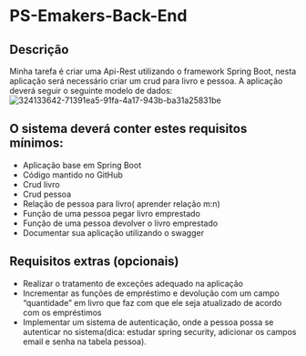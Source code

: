 # PS-Emakers-Back-End

## Descrição
Minha tarefa é criar uma Api-Rest utilizando o framework Spring Boot, nesta aplicação será necessário criar um crud para livro e pessoa. A aplicação deverá seguir o seguinte modelo de dados:
![324133642-71391ea5-91fa-4a17-943b-ba31a25831be](https://github.com/Bruno7k/PS-Emakers-back-end/assets/106875572/5701ac88-d0ac-4ff9-a42c-9b9f78b2aaf0)
## O sistema deverá conter estes requisitos mínimos:
 - Aplicação base em Spring Boot
 - Código mantido no GitHub
 - Crud livro
 - Crud pessoa
 - Relação de pessoa para livro( aprender relação m:n)
 - Função de uma pessoa pegar livro emprestado
 - Função de uma pessoa devolver o livro emprestado
 - Documentar sua aplicação utilizando o swagger

## Requisitos extras (opcionais)
 - Realizar o tratamento de exceções adequado na aplicação
 - Incrementar as funções de empréstimo e devolução com um campo “quantidade” em livro que faz com que ele seja atualizado de acordo com os empréstimos
 - Implementar um sistema de autenticação, onde a pessoa possa se autenticar no sistema(dica: estudar spring security, adicionar os campos email e senha na tabela pessoa).
